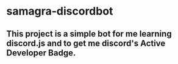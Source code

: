 # samagra-discordbot
## This project is a simple bot for me learning discord.js and to get me discord's Active Developer Badge.
